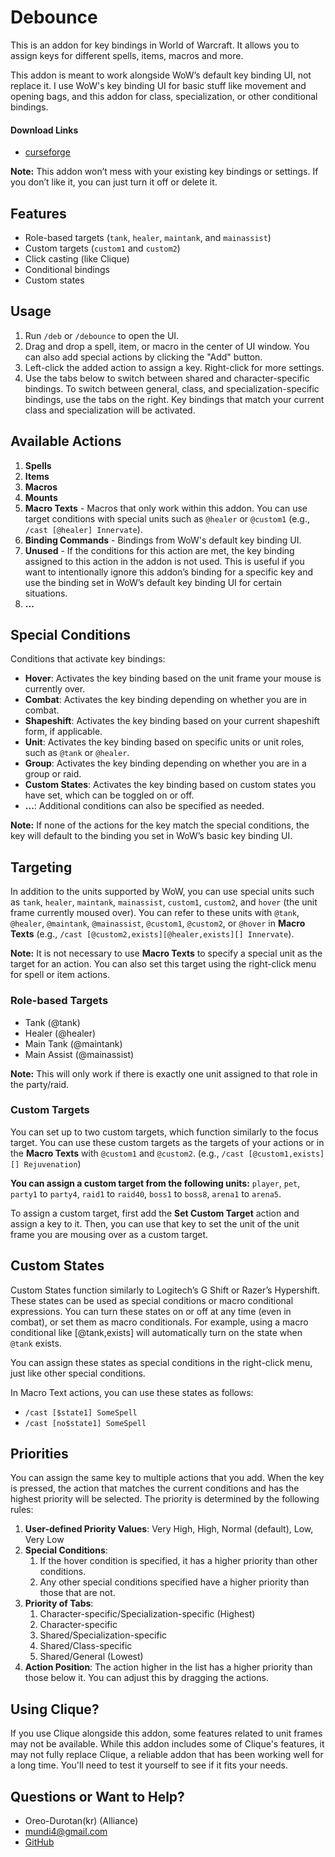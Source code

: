 # Debounce

This is an addon for key bindings in World of Warcraft. It allows you to assign keys for different spells, items, macros and more.

This addon is meant to work alongside WoW’s default key binding UI, not replace it. I use WoW's key binding UI for basic stuff like movement and opening bags, and this addon for class, specialization, or other conditional bindings.

#### Download Links
- [curseforge](https://www.curseforge.com/wow/addons/debounce)

**Note:** This addon won’t mess with your existing key bindings or settings. If you don’t like it, you can just turn it off or delete it.


## Features
- Role-based targets (`tank`, `healer`, `maintank`, and `mainassist`)
- Custom targets (`custom1` and `custom2`)
- Click casting (like Clique)
- Conditional bindings
- Custom states



## Usage
1. Run `/deb` or `/debounce` to open the UI.
2. Drag and drop a spell, item, or macro in the center of UI window. You can also add special actions by clicking the "Add" button.
3. Left-click the added action to assign a key. Right-click for more settings.
4. Use the tabs below to switch between shared and character-specific bindings. To switch between general, class, and specialization-specific bindings, use the tabs on the right. Key bindings that match your current class and specialization will be activated.



## Available Actions
1. **Spells**
2. **Items**
3. **Macros**
4. **Mounts**
5. **Macro Texts** - Macros that only work within this addon. You can use target conditions with special units such as `@healer` or `@custom1` (e.g., `/cast [@healer] Innervate`).
6. **Binding Commands** - Bindings from WoW's default key binding UI.
7. **Unused** - If the conditions for this action are met, the key binding assigned to this action in the addon is not used. This is useful if you want to intentionally ignore this addon’s binding for a specific key and use the binding set in WoW’s default key binding UI for certain situations.
8. **...**



## Special Conditions
Conditions that activate key bindings:

- **Hover**: Activates the key binding based on the unit frame your mouse is currently over.
- **Combat**: Activates the key binding depending on whether you are in combat.
- **Shapeshift**: Activates the key binding based on your current shapeshift form, if applicable.
- **Unit**: Activates the key binding based on specific units or unit roles, such as `@tank` or `@healer`.
- **Group**: Activates the key binding depending on whether you are in a group or raid.
- **Custom States**: Activates the key binding based on custom states you have set, which can be toggled on or off.
- **...**: Additional conditions can also be specified as needed.

**Note:** If none of the actions for the key match the special conditions, the key will default to the binding you set in WoW’s basic key binding UI.



## Targeting
In addition to the units supported by WoW, you can use special units such as `tank`, `healer`, `maintank`, `mainassist`, `custom1`, `custom2`, and `hover` (the unit frame currently moused over). You can refer to these units with `@tank`, `@healer`, `@maintank`, `@mainassist`, `@custom1`, `@custom2`, or `@hover` in **Macro Texts** (e.g., `/cast [@custom2,exists][@healer,exists][] Innervate`).

**Note:** It is not necessary to use **Macro Texts** to specify a special unit as the target for an action. You can also set this target using the right-click menu for spell or item actions.

### Role-based Targets
- Tank (@tank)
- Healer (@healer)
- Main Tank (@maintank)
- Main Assist (@mainassist)

**Note:** This will only work if there is exactly one unit assigned to that role in the party/raid.


### Custom Targets
You can set up to two custom targets, which function similarly to the focus target. You can use these custom targets as the targets of your actions or in the **Macro Texts** with `@custom1` and `@custom2`. (e.g., `/cast [@custom1,exists][] Rejuvenation`)

**You can assign a custom target from the following units:** `player`, `pet`, `party1` to `party4`, `raid1` to `raid40`, `boss1` to `boss8`, `arena1` to `arena5`.

To assign a custom target, first add the **Set Custom Target** action and assign a key to it. Then, you can use that key to set the unit of the unit frame you are mousing over as a custom target.



## Custom States
Custom States function similarly to Logitech’s G Shift or Razer’s Hypershift. These states can be used as special conditions or macro conditional expressions. You can turn these states on or off at any time (even in combat), or set them as macro conditionals. For example, using a macro conditional like [@tank,exists] will automatically turn on the state when `@tank` exists.

You can assign these states as special conditions in the right-click menu, just like other special conditions.

In Macro Text actions, you can use these states as follows:

- `/cast [$state1] SomeSpell`
- `/cast [no$state1] SomeSpell`



## Priorities
You can assign the same key to multiple actions that you add. When the key is pressed, the action that matches the current conditions and has the highest priority will be selected. The priority is determined by the following rules:

1. **User-defined Priority Values**: Very High, High, Normal (default), Low, Very Low
2. **Special Conditions**:
    1. If the hover condition is specified, it has a higher priority than other conditions.
    2. Any other special conditions specified have a higher priority than those that are not.
3. **Priority of Tabs**:
    1. Character-specific/Specialization-specific (Highest)
    2. Character-specific
    3. Shared/Specialization-specific
    4. Shared/Class-specific
    5. Shared/General (Lowest)
4. **Action Position**: The action higher in the list has a higher priority than those below it. You can adjust this by dragging the actions.



## Using Clique?
If you use Clique alongside this addon, some features related to unit frames may not be available. While this addon includes some of Clique's features, it may not fully replace Clique, a reliable addon that has been working well for a long time. You'll need to test it yourself to see if it fits your needs.



## Questions or Want to Help?
- Oreo-Durotan(kr) (Alliance)
- mundi4@gmail.com
- [GitHub](https://github.com/mundi4/Debounce)

